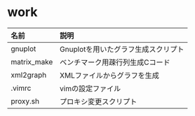 # work
| 名前 | 説明 |
|:--|:--|
|gnuplot | Gnuplotを用いたグラフ生成スクリプト|  
|matrix_make | ベンチマーク用疎行列生成Cコード|  
|xml2graph | XMLファイルからグラフを生成|  
|.vimrc | vimの設定ファイル|  
|proxy.sh | プロキシ変更スクリプト|  
